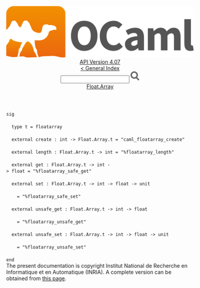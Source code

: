 <!-- ((! set title API !)) ((! set documentation !)) ((! set api !)) ((! set nobreadcrumb !)) -->
<div class="api"><header><nav class="toc brand"><a class="brand" href="https://ocaml.org/"><img src="colour-logo-gray.svg" class="svg" alt="OCaml"></a></nav><nav class="toc"><div class="toc_version"><a href="/docs" id="version-select">API Version 4.07</a></div><a href="index.html">&lt; General Index</a><div class="api_search"><input type="text" name="apisearch" id="api_search" oninput="mySearch(false);" onkeypress="this.oninput();" onclick="this.oninput();" onpaste="this.oninput();">
<img src="search_icon.svg" alt="Search" class="svg" onclick="mySearch(false)"></div>
<div id="search_results"></div><div class="toc_title"><a href="Float.Array.html">Float.Array</a></div><ul></ul></nav></header>
<code class="code"><span class="keyword">sig</span><br>
&nbsp;&nbsp;<span class="keyword">type</span>&nbsp;t&nbsp;=&nbsp;floatarray<br>
&nbsp;&nbsp;<span class="keyword">external</span>&nbsp;create&nbsp;:&nbsp;int&nbsp;<span class="keywordsign">-&gt;</span>&nbsp;<span class="constructor">Float</span>.<span class="constructor">Array</span>.t&nbsp;=&nbsp;<span class="string">"caml_floatarray_create"</span><br>
&nbsp;&nbsp;<span class="keyword">external</span>&nbsp;length&nbsp;:&nbsp;<span class="constructor">Float</span>.<span class="constructor">Array</span>.t&nbsp;<span class="keywordsign">-&gt;</span>&nbsp;int&nbsp;=&nbsp;<span class="string">"%floatarray_length"</span><br>
&nbsp;&nbsp;<span class="keyword">external</span>&nbsp;get&nbsp;:&nbsp;<span class="constructor">Float</span>.<span class="constructor">Array</span>.t&nbsp;<span class="keywordsign">-&gt;</span>&nbsp;int&nbsp;<span class="keywordsign">-&gt;</span>&nbsp;float&nbsp;=&nbsp;<span class="string">"%floatarray_safe_get"</span><br>
&nbsp;&nbsp;<span class="keyword">external</span>&nbsp;set&nbsp;:&nbsp;<span class="constructor">Float</span>.<span class="constructor">Array</span>.t&nbsp;<span class="keywordsign">-&gt;</span>&nbsp;int&nbsp;<span class="keywordsign">-&gt;</span>&nbsp;float&nbsp;<span class="keywordsign">-&gt;</span>&nbsp;unit<br>
&nbsp;&nbsp;&nbsp;&nbsp;=&nbsp;<span class="string">"%floatarray_safe_set"</span><br>
&nbsp;&nbsp;<span class="keyword">external</span>&nbsp;unsafe_get&nbsp;:&nbsp;<span class="constructor">Float</span>.<span class="constructor">Array</span>.t&nbsp;<span class="keywordsign">-&gt;</span>&nbsp;int&nbsp;<span class="keywordsign">-&gt;</span>&nbsp;float<br>
&nbsp;&nbsp;&nbsp;&nbsp;=&nbsp;<span class="string">"%floatarray_unsafe_get"</span><br>
&nbsp;&nbsp;<span class="keyword">external</span>&nbsp;unsafe_set&nbsp;:&nbsp;<span class="constructor">Float</span>.<span class="constructor">Array</span>.t&nbsp;<span class="keywordsign">-&gt;</span>&nbsp;int&nbsp;<span class="keywordsign">-&gt;</span>&nbsp;float&nbsp;<span class="keywordsign">-&gt;</span>&nbsp;unit<br>
&nbsp;&nbsp;&nbsp;&nbsp;=&nbsp;<span class="string">"%floatarray_unsafe_set"</span><br>
<span class="keyword">end</span></code>
<div class="copyright">The present documentation is copyright Institut National de Recherche en Informatique et en Automatique (INRIA). A complete version can be obtained from <a href="http://caml.inria.fr/pub/docs/manual-ocaml/">this page</a>.</div></div>